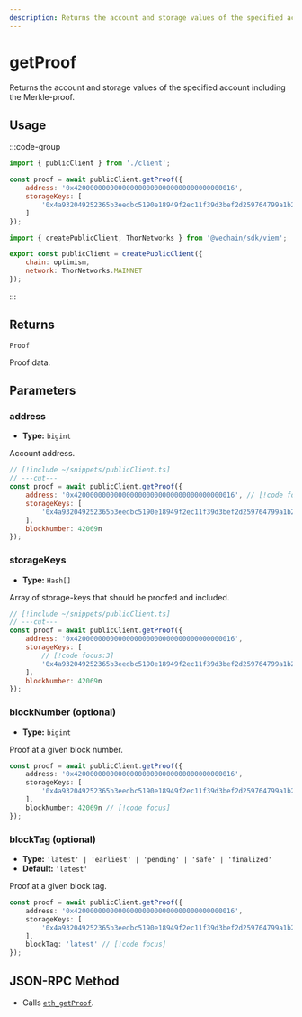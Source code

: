 ```yaml
---
description: Returns the account and storage values of the specified account including the Merkle-proof.
---
```


# getProof

Returns the account and storage values of the specified account including the Merkle-proof.

## Usage

:::code-group

```js twoslash [example.ts]
import { publicClient } from './client';

const proof = await publicClient.getProof({
    address: '0x4200000000000000000000000000000000000016',
    storageKeys: [
        '0x4a932049252365b3eedbc5190e18949f2ec11f39d3bef2d259764799a1b27d99'
    ]
});
```

```js twoslash [client.ts] filename="client.ts"
import { createPublicClient, ThorNetworks } from '@vechain/sdk/viem';

export const publicClient = createPublicClient({
    chain: optimism,
    network: ThorNetworks.MAINNET
});
```

:::

## Returns

`Proof`

Proof data.

## Parameters

### address

- **Type:** `bigint`

Account address.

```js twoslash
// [!include ~/snippets/publicClient.ts]
// ---cut---
const proof = await publicClient.getProof({
    address: '0x4200000000000000000000000000000000000016', // [!code focus]
    storageKeys: [
        '0x4a932049252365b3eedbc5190e18949f2ec11f39d3bef2d259764799a1b27d99'
    ],
    blockNumber: 42069n
});
```

### storageKeys

- **Type:** `Hash[]`

Array of storage-keys that should be proofed and included.

```js twoslash
// [!include ~/snippets/publicClient.ts]
// ---cut---
const proof = await publicClient.getProof({
    address: '0x4200000000000000000000000000000000000016',
    storageKeys: [
        // [!code focus:3]
        '0x4a932049252365b3eedbc5190e18949f2ec11f39d3bef2d259764799a1b27d99'
    ],
    blockNumber: 42069n
});
```

### blockNumber (optional)

- **Type:** `bigint`

Proof at a given block number.

```ts
const proof = await publicClient.getProof({
    address: '0x4200000000000000000000000000000000000016',
    storageKeys: [
        '0x4a932049252365b3eedbc5190e18949f2ec11f39d3bef2d259764799a1b27d99'
    ],
    blockNumber: 42069n // [!code focus]
});
```

### blockTag (optional)

- **Type:** `'latest' | 'earliest' | 'pending' | 'safe' | 'finalized'`
- **Default:** `'latest'`

Proof at a given block tag.

```ts
const proof = await publicClient.getProof({
    address: '0x4200000000000000000000000000000000000016',
    storageKeys: [
        '0x4a932049252365b3eedbc5190e18949f2ec11f39d3bef2d259764799a1b27d99'
    ],
    blockTag: 'latest' // [!code focus]
});
```

## JSON-RPC Method

- Calls [`eth_getProof`](https://eips.ethereum.org/EIPS/eip-1186).
